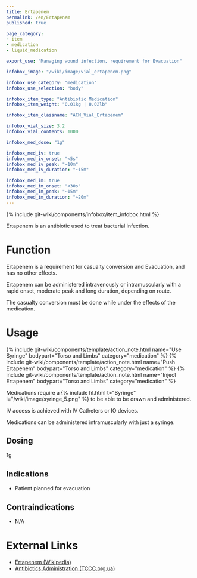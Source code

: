 ```yaml
---
title: Ertapenem
permalink: /en/Ertapenem
published: true

page_category:
- item
- medication
- liquid_medication

export_use: "Managing wound infection, requirement for Evacuation"

infobox_image: "/wiki/image/vial_ertapenem.png"

infobox_use_category: "medication"
infobox_use_selection: "body"

infobox_item_type: "Antibiotic Medication"
infobox_item_weight: "0.01kg | 0.02lb"

infobox_item_classname: "ACM_Vial_Ertapenem"

infobox_vial_size: 3.2
infobox_vial_contents: 1000

infobox_med_dose: "1g"

infobox_med_iv: true
infobox_med_iv_onset: "<5s"
infobox_med_iv_peak: "~10m"
infobox_med_iv_duration: "~15m"

infobox_med_im: true
infobox_med_im_onset: "<30s"
infobox_med_im_peak: "~15m"
infobox_med_im_duration: "~20m"
---
```


{% include git-wiki/components/infobox/item_infobox.html %}

Ertapenem is an antibiotic used to treat bacterial infection.

# Function
Ertapenem is a requirement for casualty conversion and Evacuation, and has no other effects.

Ertapenem can be administered intravenously or intramuscularly with a rapid onset, moderate peak and long duration, depending on route.

The casualty conversion must be done while under the effects of the medication.

# Usage
{% include git-wiki/components/template/action_note.html name="Use Syringe" bodypart="Torso and Limbs" category="medication" %}
{% include git-wiki/components/template/action_note.html name="Push Ertapenem" bodypart="Torso and Limbs" category="medication" %}
{% include git-wiki/components/template/action_note.html name="Inject Ertapenem" bodypart="Torso and Limbs" category="medication" %}

Medications require a {% include hl.html t="Syringe" i="/wiki/image/syringe_5.png" %} to be able to be drawn and administered.

IV access is achieved with IV Catheters or IO devices.

Medications can be administered intramuscularly with just a syringe.

## Dosing
1g

## Indications
- Patient planned for evacuation

## Contraindications
- N/A

# External Links
- [Ertapenem (Wikipedia)](https://en.wikipedia.org/wiki/Ertapenem)
- [Antibiotics Administration (TCCC.org.ua)](https://tccc.org.ua/en/guide/module-16-antibiotics-administration-cmc)